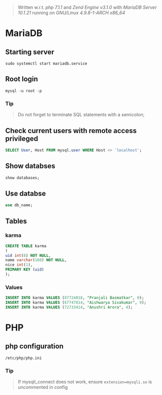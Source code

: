 > Written w.r.t. _php 7.1.1_ and _Zend Engine v3.1.0_ with 
> _MariaDB Server 10.1.21_ running on *GNU/Linux 4.9.8-1-ARCH x86_64*

# MariaDB

## Starting server

```shell
sudo systemctl start mariadb.service
```

## Root login

```shell
mysql -u root -p
```

### Tip
> Do not forget to terminate SQL statements with a semicolon;

## Check current users with remote access privileged

```sql
SELECT User, Host FROM mysql.user WHERE Host <> 'localhost';
```

## Show databses

```sql
show databases;
```

## Use databse

```sql
use db_name;
```

## Tables

### karma

```sql
CREATE TABLE karma
(
uid int(8) NOT NULL,
name varchar(160) NOT NULL,
nice int(1),
PRIMARY KEY (uid)
);
```
### Values

```sql
INSERT INTO karma VALUES (87724018, "Pranjali Basmatkar", 0);
INSERT INTO karma VALUES (67747814, "Aishwarya Sivakumar", 9);
INSERT INTO karma VALUES (72733414, "Anushri Arora", 4);
```

# PHP

## php configuration

`/etc/php/php.ini`

### Tip
> If mysqli_connect does not work, ensure `extension=mysqli.so` is uncommented in config
